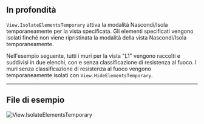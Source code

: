 ## In profondità
`View.IsolateElementsTemporary` attiva la modalità Nascondi/Isola temporaneamente per la vista specificata. Gli elementi specificati vengono isolati finché non viene ripristinata la modalità della vista Nascondi/Isola temporaneamente.

Nell'esempio seguente, tutti i muri per la vista "L1" vengono raccolti e suddivisi in due elenchi, con e senza classificazione di resistenza al fuoco. I muri senza classificazione di resistenza al fuoco vengono temporaneamente isolati con `View.HideElementsTemporary`.
___
## File di esempio

![View.IsolateElementsTemporary](./Revit.Elements.Views.View.IsolateElementsTemporary_img.jpg)
